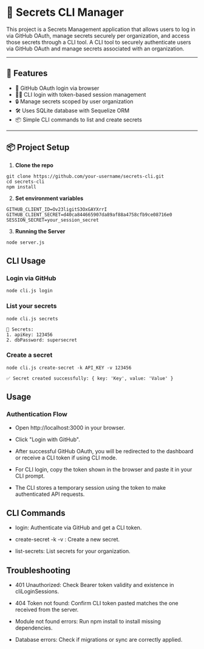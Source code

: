 # 🔐 Secrets CLI Manager

This project is a Secrets Management application that allows users to log in via GitHub OAuth, manage secrets securely per organization, and access those secrets through a CLI tool. A CLI tool to securely authenticate users via GitHub OAuth and manage secrets associated with an organization.

---

## 🚀 Features

- 🔐 GitHub OAuth login via browser  
- 🧑‍💻 CLI login with token-based session management  
- 🔒 Manage secrets scoped by user organization  
- 🛠️ Uses SQLite database with Sequelize ORM  
- 📦 Simple CLI commands to list and create secrets  

---

## 📦 Project Setup

1. **Clone the repo**

```
git clone https://github.com/your-username/secrets-cli.git
cd secrets-cli
npm install
```

2. **Set environment variables**

```
GITHUB_CLIENT_ID=Ov23ligitS3OxGAYXrrI
GITHUB_CLIENT_SECRET=d40ca844665907da89af88a4758cfb9ce08716e0
SESSION_SECRET=your_session_secret
```

3. **Running the Server**

```
node server.js
```


## CLI Usage

### Login via GitHub

```
node cli.js login
```

### List your secrets

```
node cli.js secrets

🔐 Secrets:
1. apiKey: 123456
2. dbPassword: supersecret
```

### Create a secret

```
node cli.js create-secret -k API_KEY -v 123456

✅ Secret created successfully: { key: 'Key', value: 'Value' }
```

## Usage

### Authentication Flow

* Open http://localhost:3000 in your browser.

* Click "Login with GitHub".

* After successful GitHub OAuth, you will be redirected to the dashboard or receive a CLI token if using CLI mode.

* For CLI login, copy the token shown in the browser and paste it in your CLI prompt.

* The CLI stores a temporary session using the token to make authenticated API requests.

## CLI Commands

* login: Authenticate via GitHub and get a CLI token.

* create-secret -k <key> -v <value>: Create a new secret.

* list-secrets: List secrets for your organization.

## Troubleshooting

* 401 Unauthorized: Check Bearer token validity and existence in cliLoginSessions.

* 404 Token not found: Confirm CLI token pasted matches the one received from the server.

* Module not found errors: Run npm install to install missing dependencies.

* Database errors: Check if migrations or sync are correctly applied.
